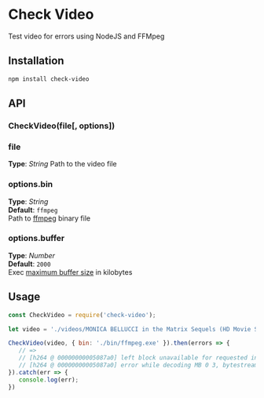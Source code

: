 # Check Video   
Test video for errors using NodeJS and FFMpeg



## Installation
```bash
npm install check-video
```


## API

### CheckVideo(file[, options])

### file
**Type**: _String_
Path to the video file


### options.bin
**Type**: _String_  
**Default**: `ffmpeg`  
Path to [ffmpeg](http://ffmpeg.org/download.html) binary file  


### options.buffer
**Type**: _Number_  
**Default**: `2000`  
Exec [maximum buffer size](https://nodejs.org/api/child_process.html#child_process_child_process_exec_command_options_callback) in kilobytes




## Usage
```javascript
const CheckVideo = require('check-video');

let video = './videos/MONICA BELLUCCI in the Matrix Sequels (HD Movie Scenes).mp4';

CheckVideo(video, { bin: './bin/ffmpeg.exe' }).then(errors => {
   // =>
   // [h264 @ 00000000005087a0] left block unavailable for requested intra4x4 mode -1 at 0 3
   // [h264 @ 00000000005087a0] error while decoding MB 0 3, bytestream 28606
}).catch(err => {
   console.log(err);
})

```

